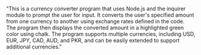 "This is a currency converter program that uses Node.js and the inquirer module to prompt the user for input. It converts the user's specified amount from one currency to another using exchange rates defined in the code. The program then displays the converted amount in a highlighted green color using chalk. The program supports multiple currencies, including USD, EUR, JPY, CAD, AUD, and PKR, and can be easily extended to support additional currencies."
